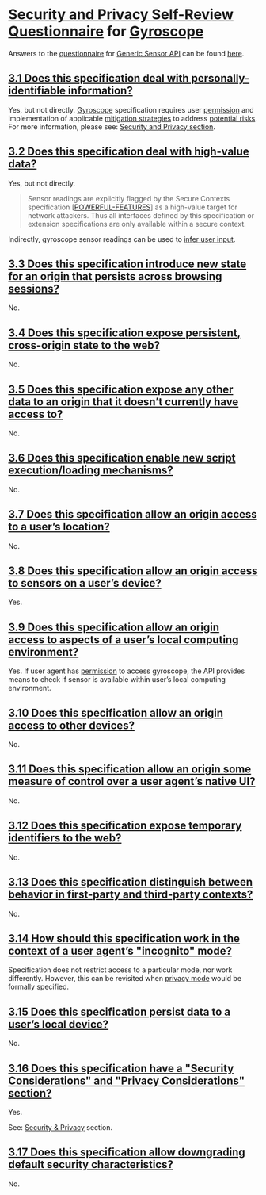 # [Security and Privacy Self-Review Questionnaire] for [Gyroscope]

Answers to the [questionnaire][Security and Privacy Self-Review Questionnaire] for
[Generic Sensor API] can be found [here](https://github.com/w3c/sensors/blob/master/security-questionnaire.md).

## [3.1 Does this specification deal with personally-identifiable information?] 

Yes, but not directly. [Gyroscope] specification requires user [permission] and implementation
of applicable [mitigation strategies] to address [potential risks][user-identification].
For more information, please see: [Security and Privacy section][security-and-privacy].

## [3.2 Does this specification deal with high-value data?] 

Yes, but not directly.

>Sensor readings are explicitly flagged by the Secure Contexts specification
[[POWERFUL-FEATURES]] as a high-value target for network attackers. Thus all interfaces defined by
this specification or extension specifications are only available within a secure context.

Indirectly, gyroscope sensor readings can be used to [infer user input].

## [3.3 Does this specification introduce new state for an origin that persists across browsing sessions?]

No.

## [3.4 Does this specification expose persistent, cross-origin state to the web?]

No.

## [3.5 Does this specification expose any other data to an origin that it doesn’t currently have access to?]

No.

## [3.6 Does this specification enable new script execution/loading mechanisms?]

No.

## [3.7 Does this specification allow an origin access to a user’s location?]

No.

## [3.8 Does this specification allow an origin access to sensors on a user’s device?]

Yes.

## [3.9 Does this specification allow an origin access to aspects of a user’s local computing environment?]

Yes. If user agent has [permission] to access gyroscope, the API provides means to check if sensor is available within user’s local computing environment.

## [3.10 Does this specification allow an origin access to other devices?]

No.

## [3.11 Does this specification allow an origin some measure of control over a user agent’s native UI?]

No.

## [3.12 Does this specification expose temporary identifiers to the web?]

No.

## [3.13 Does this specification distinguish between behavior in first-party and third-party contexts?]

No.

## [3.14 How should this specification work in the context of a user agent’s "incognito" mode?]

Specification does not restrict access to a particular mode, nor work differently. However, this
can be revisited when [privacy mode] would be formally specified.

## [3.15 Does this specification persist data to a user’s local device?]

No.

## [3.16 Does this specification have a "Security Considerations" and "Privacy Considerations" section?]

Yes.

See: [Security & Privacy][security-and-privacy] section.

## [3.17 Does this specification allow downgrading default security characteristics?]

No.

<!--- References -->
[Generic Sensor API]: https://w3c.github.io/sensors
[Gyroscope]: https://w3c.github.io/gyroscope

[mitigation strategies]: https://w3c.github.io/sensors/#mitigation-strategies
[user-identification]: https://w3c.github.io/sensors/#user-identifying
[security-and-privacy]: https://w3c.github.io/gyroscope/#security-and-privacy
[permission]: https://w3c.github.io/permissions/#dom-permissionname-gyroscope
[POWERFUL-FEATURES]: https://w3c.github.io/webappsec-secure-contexts/
[infer user input]: https://w3c.github.io/sensors/#keystroke-monitoring
[location-tracking]: https://w3c.github.io/sensors/#location-tracking
[privacy mode]: https://gist.github.com/mnot/96440a5ca74fcf328d23#privacy-mode
[Security and Privacy Self-Review Questionnaire]: https://w3ctag.github.io/security-questionnaire/

[3.1 Does this specification deal with personally-identifiable information?]: https://w3ctag.github.io/security-questionnaire/#pii
[3.2 Does this specification deal with high-value data?]: https://w3ctag.github.io/security-questionnaire/#credentials
[3.3 Does this specification introduce new state for an origin that persists across browsing sessions?]: https://w3ctag.github.io/security-questionnaire/#persistent-origin-specific-state
[3.4 Does this specification expose persistent, cross-origin state to the web?]: https://w3ctag.github.io/security-questionnaire/#persistent-identifiers
[3.5 Does this specification expose any other data to an origin that it doesn’t currently have access to?]: https://w3ctag.github.io/security-questionnaire/#other-data
[3.6 Does this specification enable new script execution/loading mechanisms?]: https://w3ctag.github.io/security-questionnaire/#string-to-script
[3.7 Does this specification allow an origin access to a user’s location?]: https://w3ctag.github.io/security-questionnaire/#location
[3.8 Does this specification allow an origin access to sensors on a user’s device?]: https://w3ctag.github.io/security-questionnaire/#sensors
[3.9 Does this specification allow an origin access to aspects of a user’s local computing environment?]: https://w3ctag.github.io/security-questionnaire/#local-device
[3.10 Does this specification allow an origin access to other devices?]: https://w3ctag.github.io/security-questionnaire/#remote-device
[3.11 Does this specification allow an origin some measure of control over a user agent’s native UI?]: https://w3ctag.github.io/security-questionnaire/#native-ui
[3.12 Does this specification expose temporary identifiers to the web?]: https://w3ctag.github.io/security-questionnaire/#temporary-id
[3.13 Does this specification distinguish between behavior in first-party and third-party contexts?]: https://w3ctag.github.io/security-questionnaire/#first-third-party
[3.14 How should this specification work in the context of a user agent’s "incognito" mode?]: https://w3ctag.github.io/security-questionnaire/#incognito
[3.15 Does this specification persist data to a user’s local device?]: https://w3ctag.github.io/security-questionnaire/#storage
[3.16 Does this specification have a "Security Considerations" and "Privacy Considerations" section?]: https://w3ctag.github.io/security-questionnaire/#considerations
[3.17 Does this specification allow downgrading default security characteristics?]: https://w3ctag.github.io/security-questionnaire/#relaxed-sop


